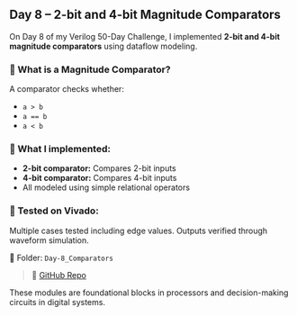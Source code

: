 ## Day 8 – 2-bit and 4-bit Magnitude Comparators

On Day 8 of my Verilog 50-Day Challenge, I implemented **2-bit and 4-bit magnitude comparators** using dataflow modeling.

### 🧠 What is a Magnitude Comparator?
A comparator checks whether:
- `a > b`
- `a == b`
- `a < b`

### 🧮 What I implemented:
- **2-bit comparator:** Compares 2-bit inputs
- **4-bit comparator:** Compares 4-bit inputs
- All modeled using simple relational operators

### 🧪 Tested on Vivado:
Multiple cases tested including edge values. Outputs verified through waveform simulation.

📁 Folder: `Day-8_Comparators`
> 🔗 [GitHub Repo](https://github.com/dedeep-vlsi-fe-engg/verilog-50day-challenge.git)

These modules are foundational blocks in processors and decision-making circuits in digital systems.

